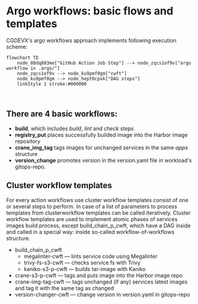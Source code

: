 # Argo workflows: basic flows and templates
CGDEVX's argo workflows approach implements following execution scheme:
```mermaid
flowchart TD
    node_88dq803me["GitHub Action Job Step"] --> node_zqcs1of9v["argo workflow in .argo/"]
    node_zqcs1of9v --> node_ku9pmf0gm["cwft"]
    node_ku9pmf0gm --> node_hept0cpxk["DAG steps"]
    linkStyle 1 stroke:#000000
```
&nbsp;
## There are 4 basic workflows:

- **build**, which includes *build*, *lint* and *check* steps
- **registry_put** places successfully builded image into the Harbor image repository
- **crane_img_tag** tags images for unchanged services in the same *apps* structure
- **version_change** promotes version in the version.yaml file in workload's gitops-repo.

## Cluster workflow templates

For every action workflows use cluster workflow templates consist of one or several steps to perform.
In case of a list of parameters to process templates from clusterworkflow templates  can be called iteratively.
Cluster workflow templates are used to implement atomic phases  of services images build process, except  build_chain_p_cwft, which have a DAG inside and called in a special way: inside so-called workflow-of-workflows structure.

- build_chain_p_cwft
    - megalinter-cwft — lints service code using Megalinter 
    - trivy-fs-s3-cwft — checks service fs with Trivy
    - kaniko-s3-p-cwft — builds tar-image with Kaniko
- crane-s3-p-cwft — tags and puts image into the Harbor image repo 
- crane-img-tag-cwft — tags unchanged (if any) services latest images and tag it with the same tag as changed
- version-changer-cwft — change version in version.yaml in gitops-repo
     
